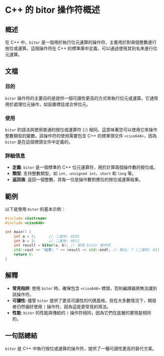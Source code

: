 <!--
Meta Description: # C++ 的 bitor 操作符概述 ## 概述 在 C++ 中，`bitor` 是一個用於執行位元運算的操作符，主要用於對兩個整數進行按位或運算。這個操作符在 C++ 的標準庫中定義，可以通過使用其別名來進行位元運算。 ## 文檔 ### 目的 `bitor` 操作符的主要目的是提供一個可讀性更...
Meta Keywords: bitor, int, ciso646, 二進制, include
-->

# C++ 的 bitor 操作符概述

## 概述
在 C++ 中，`bitor` 是一個用於執行位元運算的操作符，主要用於對兩個整數進行按位或運算。這個操作符在 C++ 的標準庫中定義，可以通過使用其別名來進行位元運算。

## 文檔
### 目的
`bitor` 操作符的主要目的是提供一個可讀性更高的方式來執行位元或運算。它通常用於處理位元操作，如設置標誌或合併位元。

### 使用
`bitor` 的語法與使用普通的按位或運算符 (`|`) 相同。這意味著您可以使用它來操作整數類型的變數。該操作符的使用需要包含 C++ 的標準頭文件 `<ciso646>`，因為 `bitor` 是在這個標頭文件中定義的。

### 詳細信息
- **定義**: `bitor` 是一個標準的 C++ 位元運算符，用於計算兩個操作數的按位或。
- **類型**: 支持整數類型，如 `int`、`unsigned int`、`short` 和 `long` 等。
- **返回值**: 返回一個整數，其每一位是操作數對應位的按位或運算結果。

## 範例
以下是使用 `bitor` 的基本示例：

```cpp
#include <iostream>
#include <ciso646>

int main() {
    int a = 5;      // 二進制: 0101
    int b = 3;      // 二進制: 0011
    int result = bitor(a, b); // 使用 bitor 操作符
    std::cout << "結果: " << result << std::endl; // 輸出: 7 (二進制: 0111)
    return 0;
}
```

## 解釋
- **常見陷阱**: 使用 `bitor` 時，確保包含 `<ciso646>` 標頭，否則編譯器將無法識別該操作符。
- **可讀性**: 儘管 `bitor` 提供了更具可讀性的代碼風格，但在大多數情況下，開發者仍然偏好使用 `|` 操作符，因為這是更常見的用法。
- **性能**: `bitor` 的性能與傳統的 `|` 操作符相同，因為它們在底層的實現是相同的。

## 一句話總結
`bitor` 是 C++ 中執行按位或運算的操作符，提供了一種可讀性更高的替代方案。